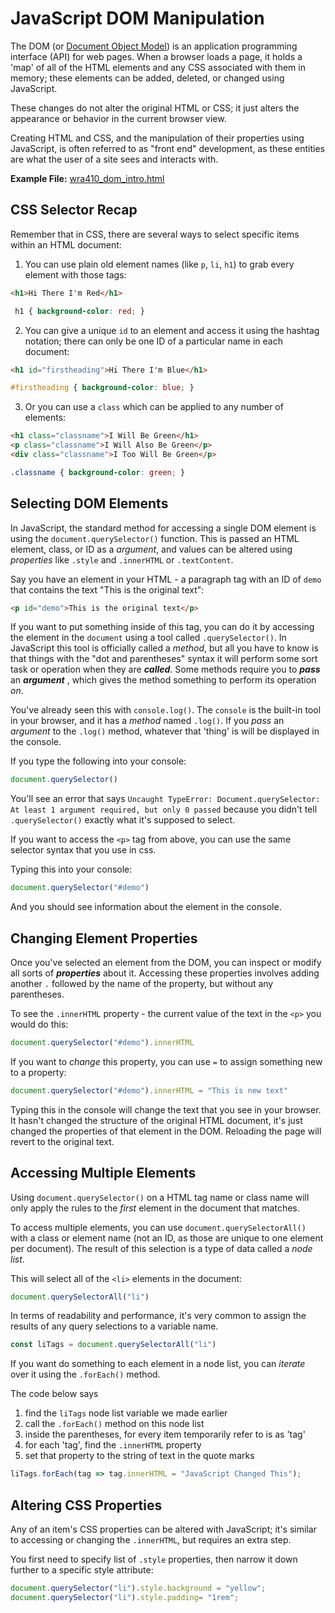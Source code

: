 # JavaScript DOM Manipulation

The DOM (or [Document Object
Model](https://en.wikipedia.org/wiki/Document_Object_Model)) is an application
programming interface (API) for web pages. When a browser loads a page, it holds a
'map' of all of the HTML elements and any CSS associated with them in memory;
these elements can be added, deleted, or changed using JavaScript.

These changes do not alter the original HTML or CSS; it just alters the
appearance or behavior in the current browser view.

Creating HTML and CSS, and the manipulation of their properties using
JavaScript, is often referred to as "front end" development, as these entities
are what the user of a site sees and interacts with.

__Example File:__ [wra410\_dom\_intro.html](/files/wra410/wra410_dom_intro.html) 


## CSS Selector Recap

Remember that in CSS, there are several ways to select specific items within an
HTML document:

1. You can use plain old element names (like `p`, `li`, `h1`) to grab every element with those tags:
```html
<h1>Hi There I'm Red</h1>
```
```css
 h1 { background-color: red; }
```
2. You can give a unique `id` to an element and access it using the hashtag notation; there can only be one ID of a particular name in each document:
```html
<h1 id="firstheading">Hi There I'm Blue</h1>
```
```css
#firstheading { background-color: blue; }
```

3. Or you can use a `class` which can be applied to any number of elements:
```html
<h1 class="classname">I Will Be Green</h1>
<p class="classname">I Will Also Be Green</p>
<div class="classname">I Too Will Be Green</p>
```
```css
.classname { background-color: green; }
```


## Selecting DOM Elements

In JavaScript, the standard method for accessing a single DOM element is using
the `document.querySelector()` function. This is passed an HTML element,
class, or ID as a _argument_, and values can be altered using _properties_
like `.style` and `.innerHTML` or `.textContent`.

Say you have an element in your HTML - a paragraph tag with an ID of
`demo` that contains the text "This is the original text":

```html
<p id="demo">This is the original text</p>
```

If you want to put something inside of this tag, you can do it by accessing the
element in the `document` using a tool called `.querySelector()`. In JavaScript
this tool is officially called a _method_, but all you have to know is that
things with the "dot and parentheses" syntax it will perform some sort task or
operation when they are ___called___. Some methods require you to ___pass___ an
___argument___ , which gives the method something to perform its operation
_on_.

You've already seen this with `console.log()`. The `console` is the built-in
tool in your browser, and it has a _method_ named `.log()`. If you _pass_ an
_argument_ to the `.log()` method, whatever that 'thing' is will be displayed
in the console.


If you type the following into your console:

```js
document.querySelector()
```

You'll see an error that says `Uncaught TypeError: Document.querySelector: At least 1 argument required, but only 0 passed` because you didn't tell `.querySelector()` exactly what it's supposed to select.

If you want to access the `<p>` tag from above, you can use the same selector syntax that you use in css. 

Typing this into your console:

```js
document.querySelector("#demo")
```

And you should see information about the element in the console.



## Changing Element Properties

Once you've selected an element from the DOM, you can inspect or modify all sorts of ___properties___ about it. Accessing these properties involves adding another `.` followed by the name of the property, but without any parentheses. 


To see the `.innerHTML` property - the current value of the text in the `<p>` you would do this:

```js
document.querySelector("#demo").innerHTML
```


If you want to _change_ this property, you can use `=` to assign something new to a property:


```js
document.querySelector("#demo").innerHTML = "This is new text"
```

Typing this in the console will change the text that you see in your browser. It hasn't changed the structure of the original HTML document, it's just changed the properties of that element in the DOM. Reloading the page will revert to the original text.



## Accessing Multiple Elements

Using `document.querySelector()` on a HTML tag name or class name will only apply the rules to the _first_ element in the document that matches.

To access multiple elements, you can use `document.querySelectorAll()` with a class or element name (not an ID, as those are unique to one element per document). The result of this selection is a type of data called a _node list_. 


This will select all of the `<li>` elements in the document:

```js
document.querySelectorAll("li")
```

In terms of readability and performance, it's very common to assign the results of any query selections to a variable name.

```js
const liTags = document.querySelectorAll("li")
```

If you want do something to each element in a node list, you can _iterate_ over it using the `.forEach()` method. 

The code below says 

1. find the `liTags` node list variable we made earlier 
2. call the `.forEach()` method on this node list
3. inside the parentheses, for every item temporarily refer to is as 'tag'
4. for each 'tag', find the `.innerHTML` property
5. set that property to the string of text in the quote marks


```js
liTags.forEach(tag => tag.innerHTML = "JavaScript Changed This");
```





## Altering CSS Properties

Any of an item's CSS properties can be altered with JavaScript; it's similar to accessing or changing the `.innerHTML`, but requires an extra step.

You first need to specify list of `.style` properties, then narrow it down further to a specific style attribute:

```js
document.querySelector("li").style.background = "yellow";
document.querySelector("li").style.padding= "1rem";
```









